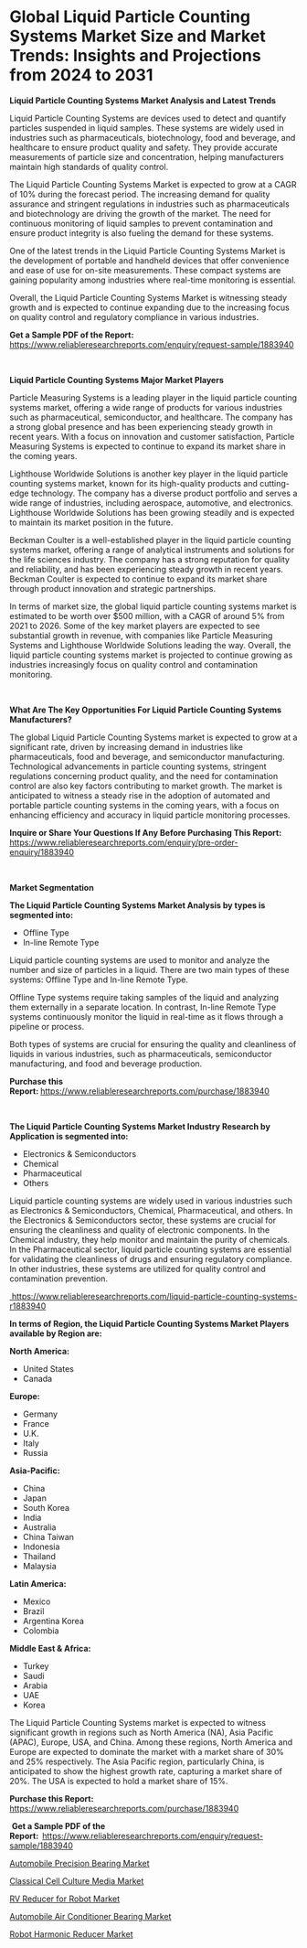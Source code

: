 <p><h1>Global Liquid Particle Counting Systems Market Size and Market Trends: Insights and Projections from 2024 to 2031</h1></p><p><strong>Liquid Particle Counting Systems Market Analysis and Latest Trends</strong></p>
<p><p>Liquid Particle Counting Systems are devices used to detect and quantify particles suspended in liquid samples. These systems are widely used in industries such as pharmaceuticals, biotechnology, food and beverage, and healthcare to ensure product quality and safety. They provide accurate measurements of particle size and concentration, helping manufacturers maintain high standards of quality control.</p><p>The Liquid Particle Counting Systems Market is expected to grow at a CAGR of 10% during the forecast period. The increasing demand for quality assurance and stringent regulations in industries such as pharmaceuticals and biotechnology are driving the growth of the market. The need for continuous monitoring of liquid samples to prevent contamination and ensure product integrity is also fueling the demand for these systems.</p><p>One of the latest trends in the Liquid Particle Counting Systems Market is the development of portable and handheld devices that offer convenience and ease of use for on-site measurements. These compact systems are gaining popularity among industries where real-time monitoring is essential.</p><p>Overall, the Liquid Particle Counting Systems Market is witnessing steady growth and is expected to continue expanding due to the increasing focus on quality control and regulatory compliance in various industries.</p></p>
<p><strong>Get a Sample PDF of the Report:&nbsp;</strong> <a href="https://www.reliableresearchreports.com/enquiry/request-sample/1883940">https://www.reliableresearchreports.com/enquiry/request-sample/1883940</a></p>
<p>&nbsp;</p>
<p><strong>Liquid Particle Counting Systems Major Market Players</strong></p>
<p><p>Particle Measuring Systems is a leading player in the liquid particle counting systems market, offering a wide range of products for various industries such as pharmaceutical, semiconductor, and healthcare. The company has a strong global presence and has been experiencing steady growth in recent years. With a focus on innovation and customer satisfaction, Particle Measuring Systems is expected to continue to expand its market share in the coming years.</p><p>Lighthouse Worldwide Solutions is another key player in the liquid particle counting systems market, known for its high-quality products and cutting-edge technology. The company has a diverse product portfolio and serves a wide range of industries, including aerospace, automotive, and electronics. Lighthouse Worldwide Solutions has been growing steadily and is expected to maintain its market position in the future.</p><p>Beckman Coulter is a well-established player in the liquid particle counting systems market, offering a range of analytical instruments and solutions for the life sciences industry. The company has a strong reputation for quality and reliability, and has been experiencing steady growth in recent years. Beckman Coulter is expected to continue to expand its market share through product innovation and strategic partnerships.</p><p>In terms of market size, the global liquid particle counting systems market is estimated to be worth over $500 million, with a CAGR of around 5% from 2021 to 2026. Some of the key market players are expected to see substantial growth in revenue, with companies like Particle Measuring Systems and Lighthouse Worldwide Solutions leading the way. Overall, the liquid particle counting systems market is projected to continue growing as industries increasingly focus on quality control and contamination monitoring.</p></p>
<p>&nbsp;</p>
<p><strong>What Are The Key Opportunities For Liquid Particle Counting Systems Manufacturers?</strong></p>
<p><p>The global Liquid Particle Counting Systems market is expected to grow at a significant rate, driven by increasing demand in industries like pharmaceuticals, food and beverage, and semiconductor manufacturing. Technological advancements in particle counting systems, stringent regulations concerning product quality, and the need for contamination control are also key factors contributing to market growth. The market is anticipated to witness a steady rise in the adoption of automated and portable particle counting systems in the coming years, with a focus on enhancing efficiency and accuracy in liquid particle monitoring processes.</p></p>
<p><strong>Inquire or Share Your Questions If Any Before Purchasing This Report:</strong> <a href="https://www.reliableresearchreports.com/enquiry/pre-order-enquiry/1883940">https://www.reliableresearchreports.com/enquiry/pre-order-enquiry/1883940</a></p>
<p>&nbsp;</p>
<p><strong>Market Segmentation</strong></p>
<p><strong>The Liquid Particle Counting Systems Market Analysis by types is segmented into:</strong></p>
<p><ul><li>Offline Type</li><li>In-line Remote Type</li></ul></p>
<p><p>Liquid particle counting systems are used to monitor and analyze the number and size of particles in a liquid. There are two main types of these systems: Offline Type and In-line Remote Type. </p><p>Offline Type systems require taking samples of the liquid and analyzing them externally in a separate location. In contrast, In-line Remote Type systems continuously monitor the liquid in real-time as it flows through a pipeline or process.</p><p>Both types of systems are crucial for ensuring the quality and cleanliness of liquids in various industries, such as pharmaceuticals, semiconductor manufacturing, and food and beverage production.</p></p>
<p><strong>Purchase this Report:&nbsp;</strong><a href="https://www.reliableresearchreports.com/purchase/1883940">https://www.reliableresearchreports.com/purchase/1883940</a></p>
<p>&nbsp;</p>
<p><strong>The Liquid Particle Counting Systems Market Industry Research by Application is segmented into:</strong></p>
<p><ul><li>Electronics & Semiconductors</li><li>Chemical</li><li>Pharmaceutical</li><li>Others</li></ul></p>
<p><p>Liquid particle counting systems are widely used in various industries such as Electronics & Semiconductors, Chemical, Pharmaceutical, and others. In the Electronics & Semiconductors sector, these systems are crucial for ensuring the cleanliness and quality of electronic components. In the Chemical industry, they help monitor and maintain the purity of chemicals. In the Pharmaceutical sector, liquid particle counting systems are essential for validating the cleanliness of drugs and ensuring regulatory compliance. In other industries, these systems are utilized for quality control and contamination prevention.</p></p>
<p><a href="https://www.reliableresearchreports.com/liquid-particle-counting-systems-r1883940">&nbsp;https://www.reliableresearchreports.com/liquid-particle-counting-systems-r1883940</a></p>
<p><strong>In terms of Region, the Liquid Particle Counting Systems Market Players available by Region are:</strong></p>
<p>
    <p> <strong> North America: </strong>
        <ul>
            <li>United States</li>
            <li>Canada</li>
        </ul>
        </p> 
    <p> <strong> Europe: </strong>
        <ul>
            <li>Germany</li>
            <li>France</li>
            <li>U.K.</li>
            <li>Italy</li>
            <li>Russia</li>
        </ul>
        </p> 
    <p> <strong> Asia-Pacific: </strong>
        <ul>
            <li>China</li>
            <li>Japan</li>
            <li>South Korea</li>
            <li>India</li>
            <li>Australia</li>
            <li>China Taiwan</li>
            <li>Indonesia</li>
            <li>Thailand</li>
            <li>Malaysia</li>
        </ul>
        </p> 
    <p> <strong> Latin America: </strong>
        <ul>
            <li>Mexico</li>
            <li>Brazil</li>
            <li>Argentina Korea</li>
            <li>Colombia</li>
        </ul>
        </p> 
    <p> <strong> Middle East & Africa: </strong>
        <ul>
            <li>Turkey</li>
            <li>Saudi</li>
            <li>Arabia</li>
            <li>UAE</li>
            <li>Korea</li>
        </ul>
    </p>
    </p>
<p><p>The Liquid Particle Counting Systems market is expected to witness significant growth in regions such as North America (NA), Asia Pacific (APAC), Europe, USA, and China. Among these regions, North America and Europe are expected to dominate the market with a market share of 30% and 25% respectively. The Asia Pacific region, particularly China, is anticipated to show the highest growth rate, capturing a market share of 20%. The USA is expected to hold a market share of 15%.</p></p>
<p><strong>Purchase this Report: </strong><a href="https://www.reliableresearchreports.com/purchase/1883940">https://www.reliableresearchreports.com/purchase/1883940</a></p>
<p>&nbsp;<strong>Get a Sample PDF of the Report:&nbsp;&nbsp;</strong><a href="https://www.reliableresearchreports.com/enquiry/request-sample/1883940">https://www.reliableresearchreports.com/enquiry/request-sample/1883940</a></p>
<p><strong></strong></p>
<p><p><a href="https://github.com/dmmanir420/Market-Research-Report-List-2/blob/main/automobile-precision-bearing-market.md">Automobile Precision Bearing Market</a></p><p><a href="https://issuu.com/reportprime-2/docs/classical-cell-culture-media-market-size-2030.pptx">Classical Cell Culture Media Market</a></p><p><a href="https://github.com/susanjprice2023/Market-Research-Report-List-2/blob/main/rv-reducer-for-robot-market.md">RV Reducer for Robot Market</a></p><p><a href="https://github.com/gcimaudf65/Market-Research-Report-List-2/blob/main/automobile-air-conditioner-bearing-market.md">Automobile Air Conditioner Bearing Market</a></p><p><a href="https://github.com/globismark/Market-Research-Report-List-4/blob/main/robot-harmonic-reducer-market.md">Robot Harmonic Reducer Market</a></p></p>